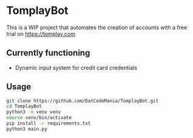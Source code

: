 # TomplayBot

This is a WIP project that automates the creation of accounts with a free trial on https://tomplay.com

## Currently functioning
- Dynamic input system for credit card credentials

## Usage

```sh
git clone https://github.com/DatCodeMania/TomplayBot.git
cd TomplayBot
python3 -m venv venv
source venv/bin/activate
pip install -r requirements.txt
python3 main.py
```